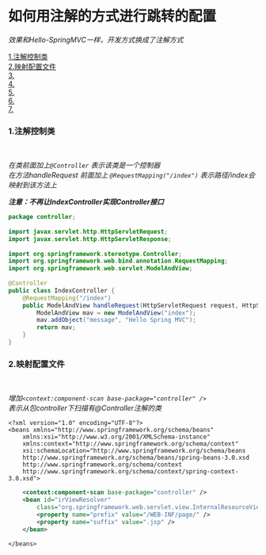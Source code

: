 
如何用注解的方式进行跳转的配置
===

_效果和Hello-SpringMVC一样，开发方式换成了注解方式_

[1.注解控制类](#1)<br>
[2.映射配置文件](#2)<br>
[3.](#3)<br>
[4.](#4)<br>
[5.](#5)<br>
[6.](#6)<br>
[7.](#7)<br>

<h3 id="1">1.注解控制类</h3><br>

_在类前面加上`@Controller` 表示该类是一个控制器<br>
	在方法handleRequest 前面加上 `@RequestMapping("/index")` 表示路径/index会映射到该方法上_

___注意：不再让IndexController实现Controller接口___
```java
package controller;
 
import javax.servlet.http.HttpServletRequest;
import javax.servlet.http.HttpServletResponse;
 
import org.springframework.stereotype.Controller;
import org.springframework.web.bind.annotation.RequestMapping;
import org.springframework.web.servlet.ModelAndView;
 
@Controller
public class IndexController {
    @RequestMapping("/index")
    public ModelAndView handleRequest(HttpServletRequest request, HttpServletResponse response) throws Exception {
        ModelAndView mav = new ModelAndView("index");
        mav.addObject("message", "Hello Spring MVC");
        return mav;
    }
}
```
<h3 id="2">2.映射配置文件</h3><br>

_增加`<context:component-scan base-package="controller" />`<br>
表示从包controller下扫描有@Controller注解的类_


```
<?xml version="1.0" encoding="UTF-8"?>
<beans xmlns="http://www.springframework.org/schema/beans"
    xmlns:xsi="http://www.w3.org/2001/XMLSchema-instance"
    xmlns:context="http://www.springframework.org/schema/context"
    xsi:schemaLocation="http://www.springframework.org/schema/beans
    http://www.springframework.org/schema/beans/spring-beans-3.0.xsd
    http://www.springframework.org/schema/context        
    http://www.springframework.org/schema/context/spring-context-3.0.xsd">
```    
```xml
    <context:component-scan base-package="controller" />
    <bean id="irViewResolver"
        class="org.springframework.web.servlet.view.InternalResourceViewResolver">
        <property name="prefix" value="/WEB-INF/page/" />
        <property name="suffix" value=".jsp" />
    </bean>
```
```
</beans>
```

</beans>

<h3 id="3"></h3><br>

<h3 id="4"></h3><br>

<h3 id="5"></h3><br>

<h3 id="6"></h3><br>
